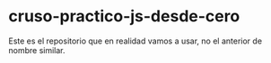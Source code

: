 # cruso-practico-js-desde-cero
Este es el repositorio que en realidad vamos a usar, no el anterior de nombre similar. 
